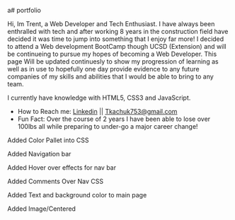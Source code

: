 a# portfolio

Hi, Im Trent, a Web Developer and Tech Enthusiast. I have always been enthralled with tech and after working 8 years in the construction field have decided it was time to jump into something that I enjoy far more! I decided to attend a Web development BootCamp though UCSD (Extension) and will be continueing to pursue my hopes of becoming a Web Developer. This page Will be updated continuesly to show my progression of learning as well as in use to hopefully one day provide evidence to any future companies of my skills and abilities that I would be able to bring to any team.

I currently have knowledge with HTML5, CSS3 and JavaScript.

<ul>
 <li>How to Reach me: <a href="https://www.linkedin.com/in/trent-tkachuk-009b70148/" rel="nofollow">Linkedin</a> || <a href="mailto:Tkachuk753@gmail.com">Tkachuk753@gmail.com</a>
 <br>
 <li> Fun Fact: Over the course of 2 years I have been able to lose over 100lbs all while preparing to under-go a major career change!
</ul>

Added Color Pallet into CSS

Added Navigation bar

Added Hover over effects for nav bar

Added Comments Over Nav CSS

Added Text and background color to main page

Added Image/Centered
